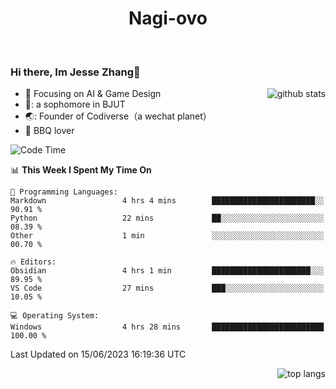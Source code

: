 

<!--
**Nagi-ovo/Nagi-ovo** is a ✨ _special_ ✨ repository because its `README.md` (this file) appears on your GitHub profile.

Here are some ideas to get you started:

- 🔭 I’m currently working on ...
- 🌱 I’m currently learning ...
- 👯 I’m looking to collaborate on ...
- 🤔 I’m looking for help with ...
- 💬 Ask me about ...
- 📫 How to reach me: ...
- 😄 Pronouns: ...
- ⚡ Fun fact: ...
-->
<h1 align="center">Nagi-ovo</h3>


<br />

 ### Hi there, Im Jesse Zhang👋

<img align='right' src="https://github-readme-stats-git-main-nagi-ovo.vercel.app/api?username=Nagi-ovo&count_private=true&show_icons=true&theme=dracula&hide_title=true" alt="github stats" />

- :orange_book: Focusing on AI & Game Design
- 🔬: a sophomore in BJUT
- 🌏: Founder of Codiverse（a wechat planet）
- :meat_on_bone: BBQ lover 


<!--START_SECTION:waka-->
![Code Time](http://img.shields.io/badge/Code%20Time-23%20hrs%2059%20mins-blue)

📊 **This Week I Spent My Time On** 

```text
💬 Programming Languages: 
Markdown                 4 hrs 4 mins        ███████████████████████░░   90.91 % 
Python                   22 mins             ██░░░░░░░░░░░░░░░░░░░░░░░   08.39 % 
Other                    1 min               ░░░░░░░░░░░░░░░░░░░░░░░░░   00.70 % 

🔥 Editors: 
Obsidian                 4 hrs 1 min         ██████████████████████░░░   89.95 % 
VS Code                  27 mins             ███░░░░░░░░░░░░░░░░░░░░░░   10.05 % 

💻 Operating System: 
Windows                  4 hrs 28 mins       █████████████████████████   100.00 % 
```


 Last Updated on 15/06/2023 16:19:36 UTC
<!--END_SECTION:waka-->


<img align='right' src='https://github-readme-stats-git-main-nagi-ovo.vercel.app/api/top-langs/?username=Nagi-ovo&layout=compact' alt='top langs' />
<br />




